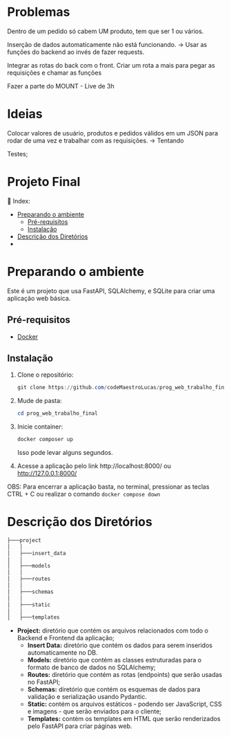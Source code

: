 # Problemas
Dentro de um pedido só cabem UM produto, tem que ser 1 ou vários.

Inserção de dados automaticamente não está funcionando. -> Usar as funções do
backend ao invés de fazer requests.

Integrar as rotas do back com o front. Criar um rota a mais para pegar as
requisições e chamar as funções 

Fazer a parte do MOUNT - Live de 3h

# Ideias
Colocar valores de usuário, produtos e pedidos válidos em um JSON para rodar de
uma vez e trabalhar com as requisições. -> Tentando

Testes;

# Projeto Final

<aside>
📎  Index:

- [Preparando o ambiente](#preparando-o-ambiente)
    - [Pré-requisitos](#pré-requisitos)
    - [Instalação](#instalação)
- [Descrição dos Diretórios](#descrição-dos-diretórios)
- [](#)
</aside>

# Preparando o ambiente

Este é um projeto que usa FastAPI, SQLAlchemy, e SQLite para criar uma aplicação web básica.

## Pré-requisitos

- [Docker](https://www.docker.com/)
<!-- - [Docker Compose](https://docs.docker.com/compose/) -->

## Instalação

1. Clone o repositório:
    
    ```powershell
    git clone https://github.com/codeMaestroLucas/prog_web_trabalho_final.git
    ```
    
2. Mude de pasta:
    
    ```powershell
    cd prog_web_trabalho_final
    ```
    
3. Inicie container:
    ```powershell
    docker composer up
    ```

    Isso pode levar alguns segundos.
        
    
4. Acesse a aplicação pelo link http://localhost:8000/ ou http://127.0.0.1:8000/
    
OBS: Para encerrar a aplicação basta, no terminal, pressionar as teclas CTRL + C
ou realizar o comando `docker compose down`

# Descrição dos Diretórios

```powershell
├───project
│   │
│   ├───insert_data
│   │
│   ├───models
│   │
│   ├───routes
│   │
│   ├───schemas
│   │
│   ├───static
│   │
│   ├───templates
```

- **Project:** diretório que contém os arquivos relacionados com todo o Backend
e Frontend da aplicação;
    - **Insert Data:** diretório que contém os dados para serem inseridos
automaticamente no DB.
    - **Models:** diretório que contém as classes estruturadas para o formato de
banco de dados no SQLAlchemy;
    - **Routes:** diretório que contém as rotas (endpoints) que serão usadas no
FastAPI;
    - **Schemas:** diretório que contém os esquemas de dados para validação e
serialização usando Pydantic.
    - **Static:** contém os arquivos estáticos - podendo ser JavaScript, CSS e
imagens - que serão enviados para o cliente;
    - **Templates:** contém os templates em HTML que serão renderizados pelo
FastAPI para criar páginas web.